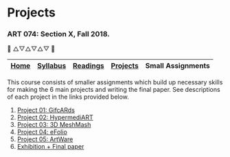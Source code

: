 # Projects
### ART 074: Section X, Fall 2018.

:art: △▽△▽△▽ :art:

[Home](https://github.com/fewnew/art74-fall2018) | [Syllabus](https://github.com/fewnew/art74-fall2018/blob/master/syllabus.md#syllabus) | [Readings](https://github.com/fewnew/art74-fall2018/tree/master/Readings) | [Projects](https://github.com/fewnew/art74-fall2018/tree/master/projects) | Small Assignments
--- | --- | --- | --- | ---

This course consists of smaller assignments which build up necessary skills for making the 6 main projects and writing the final paper. See descriptions of each project in the links provided below.

1. [Project 01: GifcARds](https://github.com/fewnew/art74-spring2019/tree/master/projects/project1/readme.md)
2. [Project 02: HypermediART](https://github.com/fewnew/art74-spring2019/tree/master/projects/project2/readme.md)
3. [Project 03: 3D MeshMash](https://github.com/fewnew/art74-spring2019/blob/master/projects/project3/readme.md)
4. [Project 04: eFolio](https://github.com/fewnew/art74-fall2018/tree/master/projects/project5#project-05-efolio)
5. [Project 05: ArtWare](https://github.com/fewnew/art74-fall2018/tree/master/projects/project6#project-06-artware)
6. [Exhibition + Final paper](https://github.com/fewnew/art74-fall2018/tree/master/projects/project7-finalpaper#final-paper)

